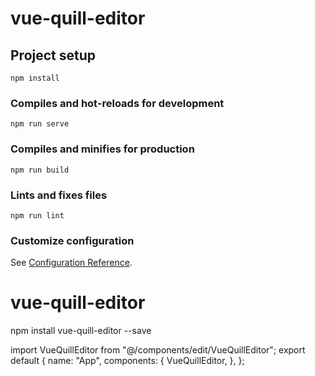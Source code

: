 # vue-quill-editor

## Project setup

```
npm install
```

### Compiles and hot-reloads for development

```
npm run serve
```

### Compiles and minifies for production

```
npm run build
```

### Lints and fixes files

```
npm run lint
```

### Customize configuration

See [Configuration Reference](https://cli.vuejs.org/config/).

# vue-quill-editor

npm install vue-quill-editor --save

import VueQuillEditor from "@/components/edit/VueQuillEditor";
export default {
name: "App",
components: {
VueQuillEditor,
},
};
